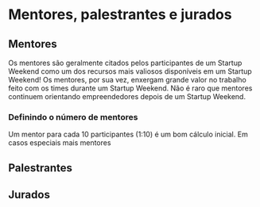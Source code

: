 Mentores, palestrantes e jurados
=======

## Mentores
Os mentores são geralmente citados pelos participantes de um Startup Weekend como um dos recursos mais valiosos disponíveis em um Startup Weekend! Os mentores, por sua vez, enxergam grande valor no trabalho feito com os times durante um Startup Weekend. Não é raro que mentores continuem orientando empreendedores depois de um Startup Weekend.

### Definindo o número de mentores
Um mentor para cada 10 participantes (1:10) é um bom cálculo inicial. Em casos especiais mais mentores

## Palestrantes

## Jurados